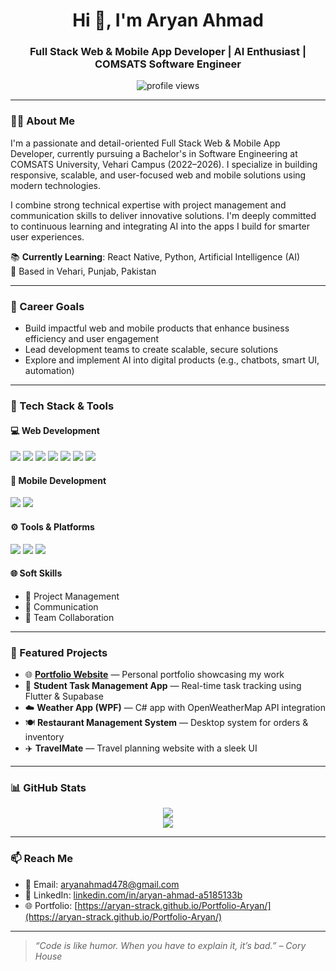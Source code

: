 <h1 align="center">Hi 👋, I'm Aryan Ahmad</h1>
<h3 align="center">Full Stack Web & Mobile App Developer | AI Enthusiast | COMSATS Software Engineer</h3>

<p align="center">
  <img src="https://komarev.com/ghpvc/?username=aryan-strack&label=Profile%20Views&color=0e75b6&style=flat" alt="profile views" />
</p>

---

### 🧑‍💻 About Me

I'm a passionate and detail-oriented Full Stack Web & Mobile App Developer, currently pursuing a Bachelor's in Software Engineering at COMSATS University, Vehari Campus (2022–2026). I specialize in building responsive, scalable, and user-focused web and mobile solutions using modern technologies.

I combine strong technical expertise with project management and communication skills to deliver innovative solutions. I'm deeply committed to continuous learning and integrating AI into the apps I build for smarter user experiences.

📚 **Currently Learning**: React Native, Python, Artificial Intelligence (AI)  
📍 Based in Vehari, Punjab, Pakistan

---

### 🎯 Career Goals

- Build impactful web and mobile products that enhance business efficiency and user engagement  
- Lead development teams to create scalable, secure solutions  
- Explore and implement AI into digital products (e.g., chatbots, smart UI, automation)

---

### 💼 Tech Stack & Tools

#### 💻 Web Development
<p>
  <img src="https://img.shields.io/badge/HTML5-E34F26?logo=html5&logoColor=white" />
  <img src="https://img.shields.io/badge/CSS3-1572B6?logo=css3&logoColor=white" />
  <img src="https://img.shields.io/badge/JavaScript-F7DF1E?logo=javascript&logoColor=black" />
  <img src="https://img.shields.io/badge/PHP-777BB4?logo=php&logoColor=white" />
  <img src="https://img.shields.io/badge/SQL-4479A1?logo=mysql&logoColor=white" />
  <img src="https://img.shields.io/badge/React-61DAFB?logo=react&logoColor=black" />
  <img src="https://img.shields.io/badge/TailwindCSS-38B2AC?logo=tailwind-css&logoColor=white" />
</p>

#### 📱 Mobile Development
<p>
  <img src="https://img.shields.io/badge/Flutter-02569B?logo=flutter&logoColor=white" />
  <img src="https://img.shields.io/badge/React_Native-20232A?logo=react&logoColor=61DAFB" />
</p>

#### ⚙️ Tools & Platforms
<p>
  <img src="https://img.shields.io/badge/Git-F05032?logo=git&logoColor=white" />
  <img src="https://img.shields.io/badge/GitHub-181717?logo=github&logoColor=white" />
  <img src="https://img.shields.io/badge/VS_Code-007ACC?logo=visual-studio-code&logoColor=white" />
</p>

#### 🌐 Soft Skills
- 💼 Project Management
- 📢 Communication
- 🤝 Team Collaboration

---

### 🚀 Featured Projects

- 🌐 [**Portfolio Website**](https://aryan-strack.github.io/Portfolio-Aryan/) — Personal portfolio showcasing my work  
- 📲 **Student Task Management App** — Real-time task tracking using Flutter & Supabase  
- ☁️ **Weather App (WPF)** — C# app with OpenWeatherMap API integration  
- 🍽️ **Restaurant Management System** — Desktop system for orders & inventory  
- ✈️ **TravelMate** — Travel planning website with a sleek UI

---

### 📊 GitHub Stats

<p align="center">
  <img src="https://github-readme-stats.vercel.app/api?username=aryan-strack&show_icons=true&theme=tokyonight" />
  <br/>
  <img src="https://github-readme-stats.vercel.app/api/top-langs/?username=aryan-strack&layout=compact&theme=tokyonight" />
</p>

---

### 📫 Reach Me

- 📧 Email: [aryanahmad478@gmail.com](mailto:aryanahmad478@gmail.com)  
- 🔗 LinkedIn: [linkedin.com/in/aryan-ahmad-a5185133b](https://www.linkedin.com/in/aryan-ahmad-a5185133b)  
- 🌐 Portfolio: [https://aryan-strack.github.io/Portfolio-Aryan/](https://aryan-strack.github.io/Portfolio-Aryan/)

---

> _“Code is like humor. When you have to explain it, it’s bad.” – Cory House_
